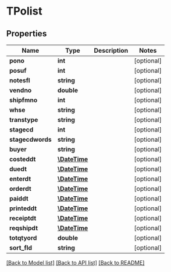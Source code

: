 # TPolist

## Properties
Name | Type | Description | Notes
------------ | ------------- | ------------- | -------------
**pono** | **int** |  | [optional] 
**posuf** | **int** |  | [optional] 
**notesfl** | **string** |  | [optional] 
**vendno** | **double** |  | [optional] 
**shipfmno** | **int** |  | [optional] 
**whse** | **string** |  | [optional] 
**transtype** | **string** |  | [optional] 
**stagecd** | **int** |  | [optional] 
**stagecdwords** | **string** |  | [optional] 
**buyer** | **string** |  | [optional] 
**costeddt** | [**\DateTime**](\DateTime.md) |  | [optional] 
**duedt** | [**\DateTime**](\DateTime.md) |  | [optional] 
**enterdt** | [**\DateTime**](\DateTime.md) |  | [optional] 
**orderdt** | [**\DateTime**](\DateTime.md) |  | [optional] 
**paiddt** | [**\DateTime**](\DateTime.md) |  | [optional] 
**printeddt** | [**\DateTime**](\DateTime.md) |  | [optional] 
**receiptdt** | [**\DateTime**](\DateTime.md) |  | [optional] 
**reqshipdt** | [**\DateTime**](\DateTime.md) |  | [optional] 
**totqtyord** | **double** |  | [optional] 
**sort_fld** | **string** |  | [optional] 

[[Back to Model list]](../README.md#documentation-for-models) [[Back to API list]](../README.md#documentation-for-api-endpoints) [[Back to README]](../README.md)


